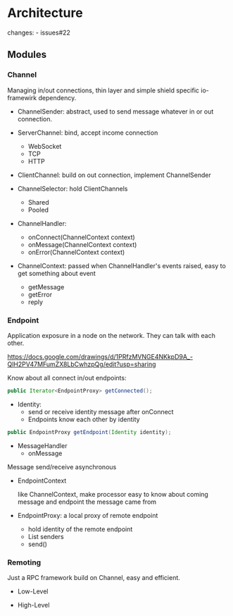 # Architecture

changes:
	- issues#22
	

## Modules
	
### Channel

Managing in/out connections, thin layer and simple shield specific io-framewirk dependency.

- ChannelSender: abstract, used to send message whatever in or out connection.

- ServerChannel: bind, accept income connection
	- WebSocket
	- TCP
	- HTTP

- ClientChannel: build on out connection, implement ChannelSender
	
- ChannelSelector: hold ClientChannels
	- Shared
	- Pooled

- ChannelHandler:
	- onConnect(ChannelContext context)
	- onMessage(ChannelContext context)
	- onError(ChannelContext context)

- ChannelContext: passed when ChannelHandler's events raised, easy to get something about event
	- getMessage
	- getError
	- reply

### Endpoint

Application exposure in a node on the network. They can talk with each other.

https://docs.google.com/drawings/d/1PRfzMVNGE4NKkpD9A_-QlH2PV47MFumZX8LbCwhzpQg/edit?usp=sharing

Know about all connect in/out endpoints:

```java
public Iterator<EndpointProxy> getConnected();
```

- Identity:
	- send or receive identity message after onConnect
	- Endpoints know each other by identity
	
```java
public EndpointProxy getEndpoint(Identity identity);
```

- MessageHandler
	- onMessage

Message send/receive asynchronous	

- EndpointContext
	
	like ChannelContext, make processor easy to know about coming message and endpoint the message came from
	
- EndpointProxy: a local proxy of remote endpoint
	- hold identity of the remote endpoint
	- List<ChannelSender> senders
	- send()

### Remoting

Just a RPC framework build on Channel, easy and efficient.

- Low-Level

- High-Level
